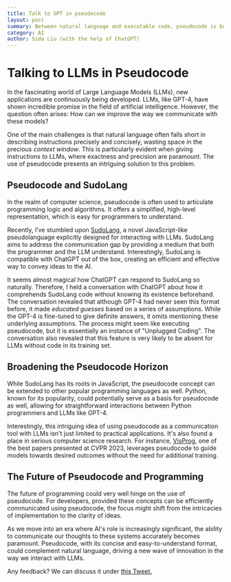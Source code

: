 ```yaml
---
title: Talk to GPT in pseudocode
layout: post
summary: Between natural language and executable code, pseudocode is both precise and concise--clearly conveying the user's instructions while saving the precious context window.
category: AI
author: Sida Liu (with the help of ChatGPT)
---
```

# Talking to LLMs in Pseudocode

In the fascinating world of Large Language Models (LLMs), new applications are continuously being developed. LLMs, like GPT-4, have shown incredible promise in the field of artificial intelligence. However, the question often arises: How can we improve the way we communicate with these models?

One of the main challenges is that natural language often falls short in describing instructions precisely and concisely, wasting space in the precious *context window*. This is particularly evident when giving instructions to LLMs, where exactness and precision are paramount. The use of pseudocode presents an intriguing solution to this problem.

## Pseudocode and SudoLang

In the realm of computer science, pseudocode is often used to articulate programming logic and algorithms. It offers a simplified, high-level representation, which is easy for programmers to understand.

Recently, I’ve stumbled upon [SudoLang](https://github.com/paralleldrive/sudolang-llm-support/blob/main/sudolang.sudo.md), a novel JavaScript-like pseudolanguage explicitly designed for interacting with LLMs. SudoLang aims to address the communication gap by providing a medium that both the programmer and the LLM understand. Interestingly, SudoLang is compatible with ChatGPT out of the box, creating an efficient and effective way to convey ideas to the AI.

It seems almost magical how ChatGPT can respond to SudoLang so naturally. Therefore, I held a conversation with ChatGPT about how it comprehends SudoLang code without knowing its existence beforehand. The conversation revealed that although GPT-4 had never seen this format before, it made *educated guesses* based on a series of assumptions. While the GPT-4 is fine-tuned to give definite answers, it omits mentioning these underlying assumptions. The process might seem like executing pseudocode, but it is essentially an instance of "Unplugged Coding". The conversation also revealed that this feature is very likely to be absent for LLMs without code in its training set.

## Broadening the Pseudocode Horizon

While SudoLang has its roots in JavaScript, the pseudocode concept can be extended to other popular programming languages as well. Python, known for its popularity, could potentially serve as a basis for pseudocode as well, allowing for straightforward interactions between Python programmers and LLMs like GPT-4.

Interestingly, this intriguing idea of using pseudocode as a communication tool with LLMs isn't just limited to practical applications. It's also found a place in serious computer science research. For instance, [VisProg](https://arxiv.org/abs/2211.11559), one of the best papers presented at CVPR 2023, leverages pseudocode to guide models towards desired outcomes without the need for additional training.

## The Future of Pseudocode and Programming

The future of programming could very well hinge on the use of pseudocode. For developers, provided these concepts can be efficiently communicated using pseudocode, the focus might shift from the intricacies of implementation to the clarity of ideas.

As we move into an era where AI's role is increasingly significant, the ability to communicate our thoughts to these systems accurately becomes paramount. Pseudocode, with its concise and easy-to-understand format, could complement natural language, driving a new wave of innovation in the way we interact with LLMs.

Any feedback? We can discuss it under [this Tweet. <i class="fab fa-twitter"></i>](https://twitter.com/liusida2007/status/1664470676642873344)